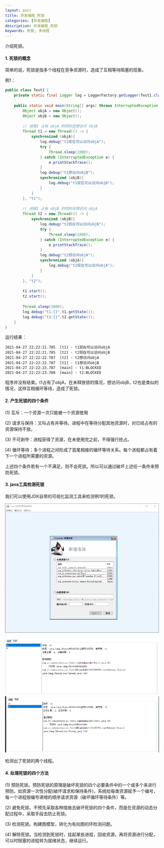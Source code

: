 ```yaml
---
layout: post
title: 并发编程_死锁
categories: [并发编程]
description: 并发编程_死锁
keywords: 死锁, 多线程
---
```


 介绍死锁。

#### 1. 死锁的概念

简单的说，死锁是指多个线程在竞争资源时，造成了互相等待阻塞的现象。

例1：

```` java
public class Test1 {
    private static final Logger log = LoggerFactory.getLogger(Test1.class);

    public static void main(String[] args) throws InterruptedException {
        Object objA = new Object();
        Object objB = new Object();

        // 线程1 占有 objA 的同时还想访问 objB
        Thread t1 = new Thread(() -> {
            synchronized (objA){
                log.debug("t1现在可以访问objA");
                try {
                    Thread.sleep(1000);
                } catch (InterruptedException e) {
                    e.printStackTrace();
                }
                log.debug("t1想访问objB");
                synchronized (objB){
                    log.debug("t1现在可以访问objB");
                }
            }
        }, "t1");

        // 线程1 占有 objB 的同时还想访问 objA
        Thread t2 = new Thread(() -> {
            synchronized (objB){
                log.debug("t2现在可以访问objB");
                try {
                    Thread.sleep(1000);
                } catch (InterruptedException e) {
                    e.printStackTrace();
                }
                log.debug("t2想访问objA");
                synchronized (objA){
                    log.debug("t2现在可以访问objA");
                }
            }
        }, "t2");

        t1.start();
        t2.start();

        Thread.sleep(2000);
        log.debug("t1:{}",t1.getState());
        log.debug("t2:{}",t2.getState());
    }
}
````

  运行结果：

```` 
2021-04-27 22:22:21.785  [t1] - t1现在可以访问objA
2021-04-27 22:22:21.785  [t2] - t2现在可以访问objB
2021-04-27 22:22:22.787  [t2] - t2想访问objA
2021-04-27 22:22:22.787  [t1] - t1想访问objB
2021-04-27 22:22:23.787  [main] - t1:BLOCKED
2021-04-27 22:22:23.788  [main] - t2:BLOCKED
````

程序并没有结束。t1占有了objA，在未释放锁的情况，想访问objB，t2也是类似的情况，这样互相循环等待，造成了死锁。



#### 2. 产生死锁的四个条件

(1)  互斥：一个资源一次只能被一个资源使用

(2)  请求与保持：又叫占有并等待。进程中在等待分配其他资源时，对已经占有的资源保持不放。

(3)  不可剥夺：进程获得了资源，在未使用完之前，不得强行抢占。

(4)  循环等待：多个进程之间形成了首尾相接的循环等待关系。每个进程都占有着下一个进程所需要的资源。

上述四个条件若有一个不满足，则不会死锁。所以可以通过破坏上述任一条件来预防死锁。



#### 3. java工具检测死锁

我们可以使用JDK自带的可视化监测工具来检测例1的死锁。

![a](/images/posts/java/20210427_1.gif)



![未命名1619534664](/images/posts/java/20210427_2.png)![未命名1619534656](/images/posts/java/20210427_3.png)



检测出了死锁的两个线程。



#### 4. 处理死锁的四个方法

(1)  预防死锁。预防死锁的原理是破坏死锁的四个必要条件中的一个或多个来进行预防。如资源一次性分配(破坏请求和保持条件)，系统给每类资源赋予一个编号，每一个进程按编号递增的顺序请求资源（破坏循环等待条件）等。

(2)  避免死锁。不预先采取各种措施去破坏死锁的四个条件，而是在资源的动态分配过程中，采取手段去防止死锁。

(3)  检测死锁。构建图模型，转化为有向图的环检测问题。

(4)  解除死锁。当检测到死锁时，挂起某些进程，回收资源，再将资源进行分配，可以时阻塞的进程转为就绪状态，继续运行。